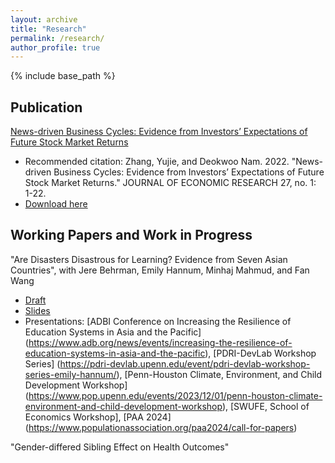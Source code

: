 ```yaml
---
layout: archive
title: "Research"
permalink: /research/
author_profile: true
---
```


<!-- 
{% if author.googlescholar %}
  You can also find my articles on <u><a href="{{author.googlescholar}}">my Google Scholar profile</a>.</u>
{% endif %}

{% include base_path %}

{% for post in site.publications reversed %}
  {% include archive-single.html %}
{% endfor %} 
-->

{% include base_path %}

Publication
--

[News-driven Business Cycles: Evidence from Investors’ Expectations of Future Stock Market Returns](https://papersearch.net/thesis/article.asp?key=3948237)
- Recommended citation: Zhang, Yujie, and Deokwoo Nam. 2022. "News-driven Business Cycles: Evidence from Investors’ Expectations of Future Stock Market Returns." JOURNAL OF ECONOMIC RESEARCH 27, no. 1: 1-22.
- [Download here](http://yujiezhangecon.github.io/files/ZhangNam_00_main.pdf) <br>

Working Papers and Work in Progress
--

"Are Disasters Disastrous for Learning? Evidence from Seven Asian Countries", with Jere Behrman, Emily Hannum, Minhaj Mahmud, and Fan Wang 
- [Draft](http://yujiezhangecon.github.io/files/PrjClosureMICSDraft.pdf) <br>
- [Slides](http://yujiezhangecon.github.io/files/ADBI_MICS_presentation.pdf) <br>
- Presentations: 
[ADBI Conference on Increasing the Resilience of Education Systems in Asia and the Pacific]
(https://www.adb.org/news/events/increasing-the-resilience-of-education-systems-in-asia-and-the-pacific), 
[PDRI-DevLab Workshop Series]
(https://pdri-devlab.upenn.edu/event/pdri-devlab-workshop-series-emily-hannum/), 
[Penn-Houston Climate, Environment, and Child Development Workshop]
(https://www.pop.upenn.edu/events/2023/12/01/penn-houston-climate-environment-and-child-development-workshop), 
[SWUFE, School of Economics Workshop],
[PAA 2024]
(https://www.populationassociation.org/paa2024/call-for-papers)

"Gender-differed Sibling Effect on Health Outcomes" 

